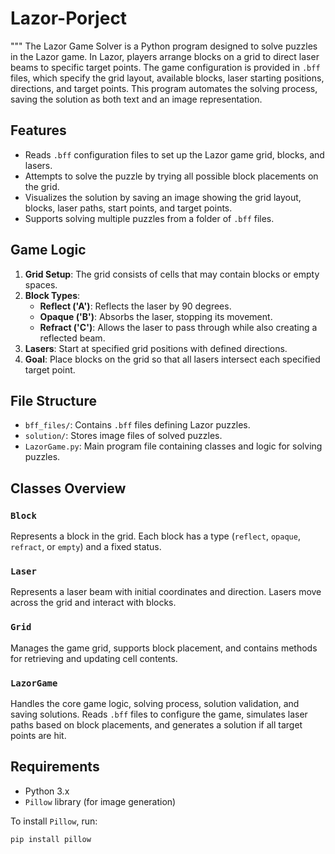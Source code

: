 # Lazor-Porject
"""
The Lazor Game Solver is a Python program designed to solve puzzles in the Lazor game. In Lazor, players arrange blocks on a grid to direct laser beams to specific target points. The game configuration is provided in `.bff` files, which specify the grid layout, available blocks, laser starting positions, directions, and target points. This program automates the solving process, saving the solution as both text and an image representation.

## Features

- Reads `.bff` configuration files to set up the Lazor game grid, blocks, and lasers.
- Attempts to solve the puzzle by trying all possible block placements on the grid.
- Visualizes the solution by saving an image showing the grid layout, blocks, laser paths, start points, and target points.
- Supports solving multiple puzzles from a folder of `.bff` files.

## Game Logic

1. **Grid Setup**: The grid consists of cells that may contain blocks or empty spaces.
2. **Block Types**:
   - **Reflect ('A')**: Reflects the laser by 90 degrees.
   - **Opaque ('B')**: Absorbs the laser, stopping its movement.
   - **Refract ('C')**: Allows the laser to pass through while also creating a reflected beam.
3. **Lasers**: Start at specified grid positions with defined directions.
4. **Goal**: Place blocks on the grid so that all lasers intersect each specified target point.

## File Structure

- `bff_files/`: Contains `.bff` files defining Lazor puzzles.
- `solution/`: Stores image files of solved puzzles.
- `LazorGame.py`: Main program file containing classes and logic for solving puzzles.

## Classes Overview

### `Block`

Represents a block in the grid. Each block has a type (`reflect`, `opaque`, `refract`, or `empty`) and a fixed status.

### `Laser`

Represents a laser beam with initial coordinates and direction. Lasers move across the grid and interact with blocks.

### `Grid`

Manages the game grid, supports block placement, and contains methods for retrieving and updating cell contents.

### `LazorGame`

Handles the core game logic, solving process, solution validation, and saving solutions. Reads `.bff` files to configure the game, simulates laser paths based on block placements, and generates a solution if all target points are hit.

## Requirements

- Python 3.x
- `Pillow` library (for image generation)

To install `Pillow`, run:
```bash
pip install pillow
